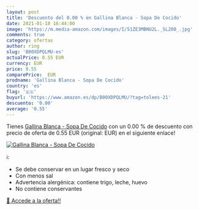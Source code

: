```yaml
---
layout: post
title: 'Descuento del 0.00 % en Gallina Blanca - Sopa De Cocido'
date: 2021-01-18 16:44:00
image: 'https://m.media-amazon.com/images/I/51ZE3MBNU2L._SL200_.jpg'
comments: true
category: ofertas
author: ring
slug: 'B00XDPQLMU-es'
actualPrice: 0.55 EUR
currency: EUR
price: 0.55
comparePrice:  EUR
prodname: 'Gallina Blanca - Sopa De Cocido'
country: 'es'
flag: '🇪🇸'
buyurl: 'https://www.amazon.es/dp/B00XDPQLMU/?tag=tolees-21'
descuento: '0.00'
average: '0.55'
---
```


Tienes [Gallina Blanca - Sopa De Cocido](https://www.amazon.es/dp/B00XDPQLMU/?tag=tolees-21) con un 0.00 % de descuento con precio de oferta de 0.55 EUR (original:  EUR) en el siguiente enlace!

[![Gallina Blanca - Sopa De Cocido](https://m.media-amazon.com/images/I/51ZE3MBNU2L._SL200_.jpg)](https://www.amazon.es/dp/B00XDPQLMU/?tag=tolees-21)

ℹ️:

- Se debe conservar en un lugar fresco y seco
- Con menos sal
- Advertencia alergénica: contiene trigo, leche, huevo
- No contiene conservantes

[🛒 Accede a la oferta!!](https://www.amazon.es/dp/B00XDPQLMU/?tag=tolees-21)

